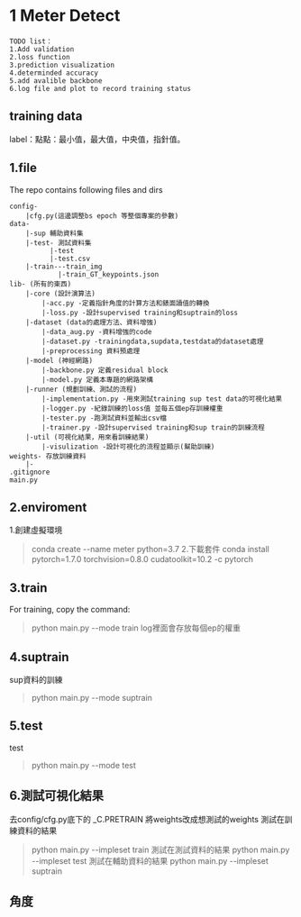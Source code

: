 # 1 Meter Detect
```python-
TODO list：
1.Add validation 
2.loss function 
3.prediction visualization
4.determinded accuracy 
5.add avalible backbone
6.log file and plot to record training status
```
## training data
label：點點：最小值，最大值，中央值，指針值。

## 1.file 

The repo contains following files and dirs
```python=
config-
    |cfg.py(這邊調整bs epoch 等整個專案的參數)
data- 
    |-sup 輔助資料集
    |-test- 測試資料集
          |-test
          |-test.csv
    |-train---train_img
            |-train_GT_keypoints.json
lib- (所有的東西)
    |-core (設計演算法)
        |-acc.py -定義指針角度的計算方法和錶面讀值的轉換
        |-loss.py -設計supervised training和suptrain的loss
    |-dataset (data的處理方法、資料增強)
        |-data_aug.py -資料增強的code
        |-dataset.py -trainingdata,supdata,testdata的dataset處理
        |-preprocessing 資料預處理
    |-model (神經網路)
        |-backbone.py 定義residual block
        |-model.py 定義本專題的網路架構
    |-runner (規劃訓練、測試的流程)
        |-implementation.py -用來測試training sup test data的可視化結果
        |-logger.py -紀錄訓練的loss值 並每五個ep存訓練權重
        |-tester.py -跑測試資料並輸出csv檔
        |-trainer.py -設計supervised training和sup train的訓練流程
    |-util (可視化結果，用來看訓練結果)
        |-visulization -設計可視化的流程並顯示(幫助訓練)
weights- 存放訓練資料
    |-
.gitignore 
main.py

```
## 2.enviroment
1.創建虛擬環境
>conda create --name meter python=3.7
2.下載套件
>conda install pytorch=1.7.0 torchvision=0.8.0 cudatoolkit=10.2 -c pytorch


## 3.train
For training, copy the command:
>python main.py --mode train
log裡面會存放每個ep的權重
## 4.suptrain
sup資料的訓練
>python main.py --mode suptrain

## 5.test
test
>python main.py --mode test
## 6.測試可視化結果

去config/cfg.py底下的 _C.PRETRAIN 將weights改成想測試的weights
測試在訓練資料的結果
>python main.py --impleset train
測試在測試資料的結果
>python main.py --impleset test
測試在輔助資料的結果
>python main.py --impleset suptrain
## 角度
